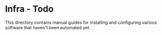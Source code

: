 # Infra - Todo

This directory contains manual guides for installing and configuring various software that haven't been automated yet.
